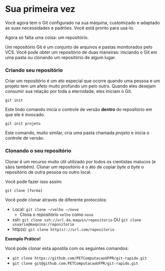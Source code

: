 # Sua primeira vez

Você agora tem o Git configurado na sua máquina, customizado e adaptado as suas necessidades e padrões. Você está pronto para usá-lo.

Agora só falta uma coisa: um repositório.

Um repositório Git é um conjunto de arquivos e pastas monitorados pelo VCS. Você pode obter um repositório de duas maneiras: iniciando o Git em uma pasta ou clonando um repositório de algum lugar.


### Criando seu repositório
Criar um repositório é um ato especial que ocorre quando uma pessoa e um projeto tem um afeto muito profundo um pelo outro. Quando eles desejam consumir sua relação por toda a eternidade, eles iniciam o Git.

`git init`

Este lindo comando inicia o controle de versão **dentro** do repositório em que ele é invocado.

`git init projeto`

Este comando, muito similar, cria uma pasta chamada *projeto* e inicia o controle de versão.

### Clonando o seu repositório
Clonar é um recurso muito útil utilizado por todos os cientistas malucos (e sãos também). Clonar um repositório é o ato de copiar *byte a byte* o repositório de outra pessoa ou outro local.

Você pode fazer isso assim:

`git clone [forma]`

Você pode clonar através de diferente protocolos:

* Local: `git clone ~/velho ~/novo`
  * Clona o repositório `velho` como `novo`
* ssh: `git clone ssh://url.da.maquin/repositorio` OU `git clone usuario@maquina:/repositorio`
* http(s): `git clone http(s)://url.com/repositorio`

**Exemplo Prático!**

Você pode clonar esta apostila com os seguintes comandos:

* `git clone https://github.com/PETComputacaoUFPR/git-rapido.git`
* `git clone git@github.com:PETComputacaoUFPR/git-rapido.git`